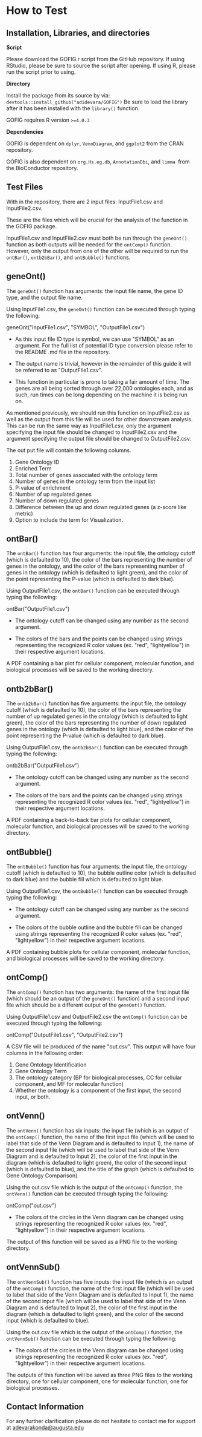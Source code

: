 # How to Test 



## Installation, Libraries, and directories

**Script**

Please download the GOFIG.r script from the GitHub repository. If using RStudio, please be sure to source the script after opening. If using R, please run the script prior to using. 

**Directory**

Install the package from its source by via: `devtools::install_github("adidevara/GOFIG")`
Be sure to load the library after it has been installed with the `library()` function. 

GOFIG requires R version `>=4.0.3` 

**Dependencies**

GOFIG is dependent on `dplyr`, `VennDiagram`, and `ggplot2` from the CRAN repository. 

GOFIG is also dependent on `org.Hs.eg.db`, `AnnotationDbi`, and `limma `from the BioConductor repository.

## Test Files 

With in the repository, there are 2 input files: InputFile1.csv and InputFile2.csv. 

These are the files which will be crucial for the analysis of the function in the GOFIG package. 

InputFile1.csv and InputFile2.csv must both be run through the `geneOnt()` function as both outputs will be needed for the `ontComp()` function. However, only the output from one of the other will be required to run the `ontBar()`, `ontb2bBar()`, and `ontBubble()` functions. 


## geneOnt() 

The `geneOnt()` function has arguments: the input file name, the gene ID type, and the output file name. 

Using InputFile1.csv, the `geneOnt()` function can be executed through typing the following: 

geneOnt("InputFile1.csv", "SYMBOL", "OutputFile1.csv") 

 - As this input file ID type is symbol, we can use "SYMBOL" as an argument. For the full list of potential ID type conversion please refer to the README .md file in the repository. 
 
 - The output name is trivial, however in the remainder of this guide it will be referred to as "OutputFile1.csv". 
 
 - This function in particular is prone to taking a fair amount of time. The genes are all being sorted through over 22,000 ontologies each, and as such, run times can be long depending on the machine it is being run on. 

As mentioned previously, we should run this function on InputFile2.csv as well as the output from this file will be used for other downstream analysis. This can be run the same way as InputFile1.csv, only the argument specifying the input file should be changed to InputFile2.csv and the argument specifying the output file should be changed to OutputFile2.csv. 

The out put file will contain the following columns. 

1. Gene Ontology ID
2. Enriched Term
3. Total number of genes associated with the ontology term
4. Number of genes in the ontology term from the input list
5. P-value of enrichment
6. Number of up regulated genes
7. Number of down regulated genes
8. Difference between the up and down regulated genes (a z-score like metric)
9. Option to include the term for Visualization.


## ontBar()

The `ontBar()` function has four arguments: the input file, the ontology cutoff (which is defaulted to 10), the color of the bars representing the number of genes in the ontology, and the color of the bars representing number of genes in the ontology (which is defaulted to light green), and the color of the point representing the P-value (which is defaulted to dark blue).

Using OutputFile1.csv, the `ontBar()` function can be executed through typing the following: 

ontBar("OutputFile1.csv")

 - The ontology cutoff can be changed using any number as the second argument. 
 
 - The colors of the bars and the points can be changed using strings representing the recognized R color values (ex. "red", "lightyellow") in their respective argument locations. 
 
 A PDF containing a bar plot for cellular component, molecular function, and biological processes will be saved to the working directory. 
 
## ontb2bBar() 

The `ontb2bBar()` function has five arguments: the input file, the ontology cutoff (which is defaulted to 10), the color of the bars representing the number of up regulated genes in the ontology (which is defaulted to light green), the color of the bars representing the number of down regulated genes in the ontology (which is defaulted to light blue), and the color of the point representing the P-value (which is defaulted to dark blue).

 
Using OutputFile1.csv, the `ontb2bBar()` function can be executed through typing the following: 

ontb2bBar("OutputFile1.csv")

 - The ontology cutoff can be changed using any number as the second argument. 

 - The colors of the bars and the points can be changed using strings representing the recognized R color values (ex. "red", "lightyellow") in their respective argument locations. 

 A PDF containing a back-to-back bar plots for cellular component, molecular function, and biological processes will be saved to the working directory. 


## ontBubble()

The `ontBubble()` function has four arguments: the input file, the ontology cutoff (which is defaulted to 10), the bubble outline color (which is defaulted to dark blue) and the bubble fill which is defaulted to light blue. 

Using OutputFile1.csv, the `ontBubble()` function can be executed through typing the following: 

- The ontology cutoff can be changed using any number as the second argument. 

 - The colors of the bubble outline and the bubble fill can be changed using strings representing the recognized R color values (ex. "red", "lightyellow") in their respective argument locations. 

 A PDF containing bubble plots for cellular component, molecular function, and biological processes will be saved to the working directory. 

## ontComp() 

The `ontComp()` function has two arguments: the name of the first input file (which should be an output of the `geneOnt()` function) and a second input file which should be a different output of the `geneOnt()` function. 

Using OutputFile1.csv and OutputFile2.csv the `ontComp()` function can be executed through typing the following: 

ontComp("OutputFile1.csv", "OutputFile2.csv") 

A CSV file will be produced of the name "out.csv". This output will have four columns in the following order: 

1. Gene Ontology Identification 
2. Gene Ontology Term 
3. The ontology category (BP for biological processes, CC for cellular component, and MF for molecular function) 
4. Whether the ontology is a component of the first input, the second input, or both.

## ontVenn() 

The `ontVenn()` function has six inputs: the input file (which is an output of the `ontComp()` function, the name of the first input file (which will be used to label that side of the Venn Diagram and is defaulted to Input 1), the name of the second input file (which will be used to label that side of the Venn Diagram and is defaulted to Input 2), the color of the first input in the diagram (which is defaulted to light green), the color of the second input (which is defaulted to blue), and the title of the graph (which is defaulted to Gene Ontology Comparison). 

Using the out.csv file which is the output of the `ontComp()` function, the `ontVenn()` function can be executed through typing the following: 

ontComp("out.csv") 

 - The colors of the circles in the Venn diagram can be changed using strings representing the recognized R color values (ex. "red", "lightyellow") in their respective argument locations. 
 
 The output of this function will be saved as a PNG file to the working directory. 

## ontVennSub() 

The `ontVennSub()` function has five inputs: the input file (which is an output of the `ontComp()` function, the name of the first input file (which will be used to label that side of the Venn Diagram and is defaulted to Input 1), the name of the second input file (which will be used to label that side of the Venn Diagram and is defaulted to Input 2), the color of the first input in the diagram (which is defaulted to light green), and the color of the second input (which is defaulted to blue).

Using the out.csv file which is the output of the `ontComp()` function, the `ontVennSub()` function can be executed through typing the following: 

 - The colors of the circles in the Venn diagram can be changed using strings representing the recognized R color values (ex. "red", "lightyellow") in their respective argument locations. 
 
 The outputs of this function will be saved as three PNG files to the working directory, one for cellular component, one for molecular function, one for biological processes. 

## Contact Information 
For any further clarification please do not hesitate to contact me for support at adevarakonda@augusta.edu
